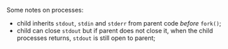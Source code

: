 Some notes on processes:

- child inherits `stdout`, `stdin` and `stderr` from parent code *before* `fork()`;
- child can close `stdout` but if parent does not close it, when the child processes returns, `stdout` is still open to parent;
